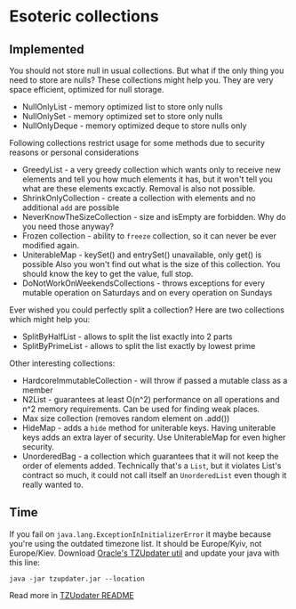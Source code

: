 # Esoteric collections

## Implemented

You should not store null in usual collections.
But what if the only thing you need to store are nulls?
These collections might help you.
They are very space efficient, optimized for null storage.

 - NullOnlyList - memory optimized list to store only nulls
 - NullOnlySet - memory optimized set to store only nulls
 - NullOnlyDeque - memory optimized deque to store nulls only

Following collections restrict usage for some methods due to security reasons or personal considerations

 - GreedyList - a very greedy collection which wants only to receive new elements and tell you how much elements 
it has, but it won't tell you what are these elements excactly.
Removal is also not possible.
 - ShrinkOnlyCollection - create a collection with elements and no additional `add` are possible
 - NeverKnowTheSizeCollection - size and isEmpty are forbidden. Why do you need those anyway?
 - Frozen collection - ability to `freeze` collection, so it can never be ever modified again.
 - UniterableMap - keySet() and entrySet() unavailable, only get() is possible
Also you won't find out what is the size of this collection.
You should know the key to get the value, full stop.
 - DoNotWorkOnWeekendsCollections - throws exceptions for every mutable operation on Saturdays and on every operation on Sundays

Ever wished you could perfectly split a collection? 
Here are two collections which might help you:

 - SplitByHalfList - allows to split the list exactly into 2 parts
 - SplitByPrimeList - allows to split the list exactly by lowest prime

Other interesting collections:

 - HardcoreImmutableCollection - will throw if passed a mutable class as a member
 - N2List - guarantees at least O(n^2) performance on all operations and n^2 memory requirements.
Can be used for finding weak places.
 - Max size collection (removes random element on .add())
 - HideMap - adds a `hide` method for uniterable keys.
Having uniterable keys adds an extra layer of security.
Use UniterableMap for even higher security. 
 - UnorderedBag - a collection which guarantees that it will not keep the order of elements added.
Technically that's a `List`, but it violates List's contract so much, it could not call itself an `UnorderedList`
even though it really wanted to.

## Time

If you fail on `java.lang.ExceptionInInitializerError` it maybe because you're using the outdated timezone list.
It should be Europe/Kyiv, not Europe/Kiev.
Download [Oracle's TZUpdater util](https://www.oracle.com/java/technologies/downloads/tools/#TZUpdater) and update your java with this line:

    java -jar tzupdater.jar --location

Read more in [TZUpdater README](https://www.oracle.com/java/technologies/javase/tzupdater-readme.html)
